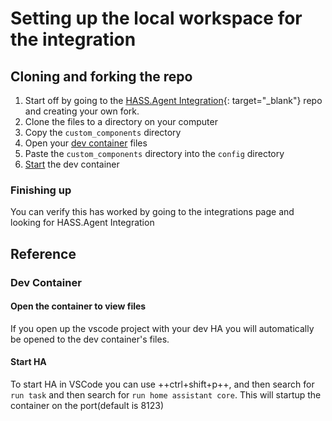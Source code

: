 # Setting up the local workspace for the integration

## Cloning and forking the repo

1. Start off by going to the [HASS.Agent Integration](https://github.com/hass-agent/integration){: target="\_blank"} repo and creating your own fork.
2. Clone the files to a directory on your computer
3. Copy the `custom_components` directory
4. Open your [dev container](#dev-container) files
5. Paste the `custom_components` directory into the `config` directory
6. [Start](#start-ha) the dev container

### Finishing up

You can verify this has worked by going to the integrations page and looking for HASS.Agent Integration

## Reference

### Dev Container

#### Open the container to view files

If you open up the vscode project with your dev HA you will automatically be opened to the dev container's files.

#### Start HA

To start HA in VSCode you can use ++ctrl+shift+p++, and then search for `run task` and then search for `run home assistant core`. This will startup the container on the port(default is 8123)
